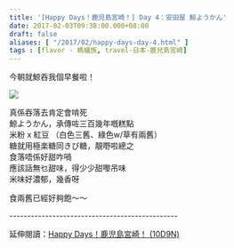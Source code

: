 ```yaml
---
title: '[Happy Days！鹿児島宮崎！] Day 4：安田屋 鯨ようかん'
date: 2017-02-03T09:38:00.000+08:00
draft: false
aliases: [ "/2017/02/happy-days-day-4.html" ]
tags : [flavor - 螞蟻族, travel-日本-鹿兒島宮崎]
---
```


今朝就鯨吞我個早餐啦！  

![](/images/kojkmi4a.jpg)

真係吞落去肯定會啃死  
鯨ようかん，承傳咗三百幾年嘅糕點  
米粉 x 紅豆 （白色三舊、綠色w/草有兩舊）  
糖就用極楽糖同きび糖，靚嘢啦總之  
食落唔係好甜咋喎  
應該話無乜甜味，得少少甜嚟吊味  
米味好濃郁，幾香呀  
  
食兩舊已經好夠飽～～  
  
\-----------------------------------------------  
  
延伸閱讀：[Happy Days！鹿児島宮崎！ (10D9N)](https://hidie.net/kojkmi10d9n/)
